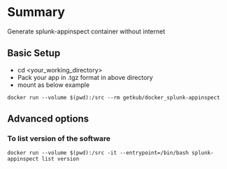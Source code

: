 # Summary 
Generate splunk-appinspect container without internet

## Basic Setup
- cd <your_working_directory>
- Pack your app in .tgz format in above directory
- mount as below example
```
docker run --volume $(pwd):/src --rm getkub/docker_splunk-appinspect
```

## Advanced options

###  To list version of the software 
```
docker run --volume $(pwd):/src -it --entrypoint=/bin/bash splunk-appinspect list version
```
